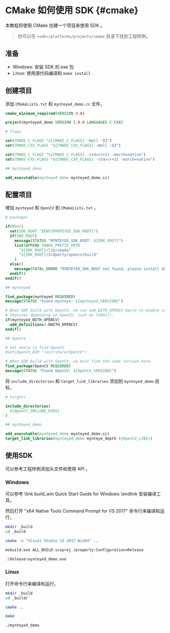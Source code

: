 # CMake 如何使用 SDK {#cmake}

本教程将使用 CMake 创建一个项目来使用 SDK 。

> 你可以在 `<sdk>/platforms/projects/cmake` 目录下找到工程样例。

## 准备

* Windows: 安装 SDK 的 exe 包
* Linux: 使用源代码编译和 `make install`

## 创建项目

添加 `CMakeLists.txt` 和 `mynteyed_demo.cc` 文件，

```cmake
cmake_minimum_required(VERSION 3.0)

project(mynteyed_demo VERSION 1.0.0 LANGUAGES C CXX)

# flags

set(CMAKE_C_FLAGS "${CMAKE_C_FLAGS} -Wall -O3")
set(CMAKE_CXX_FLAGS "${CMAKE_CXX_FLAGS} -Wall -O3")

set(CMAKE_C_FLAGS "${CMAKE_C_FLAGS} -std=c++11 -march=native")
set(CMAKE_CXX_FLAGS "${CMAKE_CXX_FLAGS} -std=c++11 -march=native")

## mynteyed_demo

add_executable(mynteyed_demo mynteyed_demo.cc)
```

## 配置项目

增加 `mynteyed` 和 `OpenCV` 到 `CMakeLists.txt` ，

```cmake
# packages

if(MSVC)
  set(SDK_ROOT "$ENV{MYNTEYED_SDK_ROOT}")
  if(SDK_ROOT)
    message(STATUS "MYNTEYED_SDK_ROOT: ${SDK_ROOT}")
    list(APPEND CMAKE_PREFIX_PATH
      "${SDK_ROOT}/lib/cmake"
      "${SDK_ROOT}/3rdparty/opencv/build"
    )
  else()
    message(FATAL_ERROR "MYNTEYED_SDK_ROOT not found, please install SDK firstly")
  endif()
endif()

## mynteyed

find_package(mynteyed REQUIRED)
message(STATUS "Found mynteye: ${mynteyed_VERSION}")

# When SDK build with OpenCV, we can add WITH_OPENCV macro to enable some
# features depending on OpenCV, such as ToMat().
if(mynteyed_WITH_OPENCV)
  add_definitions(-DWITH_OPENCV)
endif()

## OpenCV

# Set where to find OpenCV
#set(OpenCV_DIR "/usr/share/OpenCV")

# When SDK build with OpenCV, we must find the same version here.
find_package(OpenCV REQUIRED)
message(STATUS "Found OpenCV: ${OpenCV_VERSION}")
```

将 `include_directories` 和 `target_link_libraries` 添加到 `mynteyed_demo` 目标，

```cmake
# targets

include_directories(
  ${OpenCV_INCLUDE_DIRS}
)

## mynteyed_demo

add_executable(mynteyed_demo mynteyed_demo.cc)
target_link_libraries(mynteyed_demo mynteye_depth ${OpenCV_LIBS})
```

## 使用SDK

可以参考工程样例添加头文件和使用 API 。

### Windows

可以参考 \link build_win Quick Start Guide for Windows \endlink 安装编译工具。

然后打开 "x64 Native Tools Command Prompt for VS 2017" 命令行来编译和运行，

```bash
mkdir _build
cd _build

cmake -G "Visual Studio 15 2017 Win64" ..

msbuild.exe ALL_BUILD.vcxproj /property:Configuration=Release

.\Release\mynteyed_demo.exe
```

### Linux

打开命令行来编译和运行，

```bash
mkdir _build
cd _build/

cmake ..

make

./mynteyed_demo
```